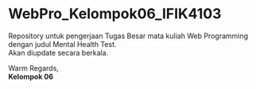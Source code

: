# WebPro_Kelompok06_IFIK4103

Repository untuk pengerjaan Tugas Besar mata kuliah Web Programming dengan judul Mental Health Test.
<br/>Akan diupdate secara berkala.

Warm Regards,
</br>**Kelompok 06**
